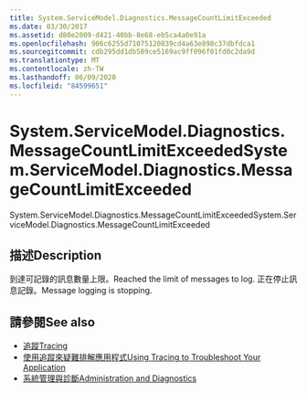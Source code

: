 ```yaml
---
title: System.ServiceModel.Diagnostics.MessageCountLimitExceeded
ms.date: 03/30/2017
ms.assetid: d80e2009-d421-40bb-8e68-eb5ca4a0e91a
ms.openlocfilehash: 906c6255d71075120839cd4a63e898c37dbfdca1
ms.sourcegitcommit: cdb295dd1db589ce5169ac9ff096f01fd0c2da9d
ms.translationtype: MT
ms.contentlocale: zh-TW
ms.lasthandoff: 06/09/2020
ms.locfileid: "84599651"
---
```

# <a name="systemservicemodeldiagnosticsmessagecountlimitexceeded"></a><span data-ttu-id="97b65-102">System.ServiceModel.Diagnostics.MessageCountLimitExceeded</span><span class="sxs-lookup"><span data-stu-id="97b65-102">System.ServiceModel.Diagnostics.MessageCountLimitExceeded</span></span>
<span data-ttu-id="97b65-103">System.ServiceModel.Diagnostics.MessageCountLimitExceeded</span><span class="sxs-lookup"><span data-stu-id="97b65-103">System.ServiceModel.Diagnostics.MessageCountLimitExceeded</span></span>  
  
## <a name="description"></a><span data-ttu-id="97b65-104">描述</span><span class="sxs-lookup"><span data-stu-id="97b65-104">Description</span></span>  
 <span data-ttu-id="97b65-105">到達可記錄的訊息數量上限。</span><span class="sxs-lookup"><span data-stu-id="97b65-105">Reached the limit of messages to log.</span></span> <span data-ttu-id="97b65-106">正在停止訊息記錄。</span><span class="sxs-lookup"><span data-stu-id="97b65-106">Message logging is stopping.</span></span>  
  
## <a name="see-also"></a><span data-ttu-id="97b65-107">請參閱</span><span class="sxs-lookup"><span data-stu-id="97b65-107">See also</span></span>

- [<span data-ttu-id="97b65-108">追蹤</span><span class="sxs-lookup"><span data-stu-id="97b65-108">Tracing</span></span>](index.md)
- [<span data-ttu-id="97b65-109">使用追蹤來疑難排解應用程式</span><span class="sxs-lookup"><span data-stu-id="97b65-109">Using Tracing to Troubleshoot Your Application</span></span>](using-tracing-to-troubleshoot-your-application.md)
- [<span data-ttu-id="97b65-110">系統管理與診斷</span><span class="sxs-lookup"><span data-stu-id="97b65-110">Administration and Diagnostics</span></span>](../index.md)
